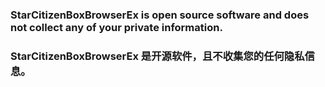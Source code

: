 ### StarCitizenBoxBrowserEx is open source software and does not collect any of your private information.
### StarCitizenBoxBrowserEx 是开源软件，且不收集您的任何隐私信息。
